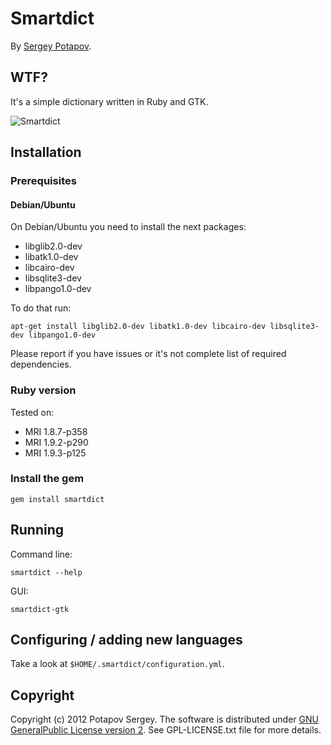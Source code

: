 # Smartdict

By [Sergey Potapov](https://github.com/greyblake).

## WTF?

It's a simple dictionary written in Ruby and GTK.

![Smartdict](http://i1078.photobucket.com/albums/w484/greyblake/smartdict.png)

## Installation

### Prerequisites


#### Debian/Ubuntu

On Debian/Ubuntu you need to install the next packages:

* libglib2.0-dev
* libatk1.0-dev
* libcairo-dev
* libsqlite3-dev
* libpango1.0-dev

To do that run:

```
apt-get install libglib2.0-dev libatk1.0-dev libcairo-dev libsqlite3-dev libpango1.0-dev
```

Please report if you have issues or it's not complete list of required dependencies.


### Ruby version

Tested on:

* MRI 1.8.7-p358
* MRI 1.9.2-p290
* MRI 1.9.3-p125


### Install the gem

```
gem install smartdict
```


## Running

Command line:

```
smartdict --help
```

GUI:

```
smartdict-gtk
```


## Configuring / adding new languages

Take a look at `$HOME/.smartdict/configuration.yml`.



## Copyright

Copyright (c) 2012 Potapov Sergey. The software is distributed under
[GNU GeneralPublic License version 2](http://www.gnu.org/licenses/gpl-2.0.txt).
See GPL-LICENSE.txt file for more details.
